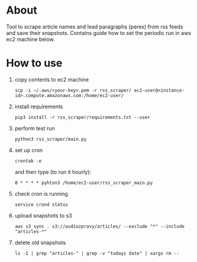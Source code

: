 # About

Tool to scrape article names and lead paragraphs (perex) from rss feeds and save
their snapshots. Contains guide how to set the periodic run in aws ec2 machine 
below.

# How to use

1. copy contents to ec2 machine
    ```
    scp -i ~/.aws/<your-key>.pem -r rss_scraper/ ec2-user@<instance-id>.compute.amazonaws.com:/home/ec2-user/
    ```
2. install requirements
    ```
    pip3 install -r rss_scraper/requirements.txt --user
    ```
3. perform test run
    ```
    python3 rss_scraper/main.py
    ```
4. set up cron
    ```
    crontab -e
    ```

    and then type (to run it hourly):
    ```
    0 * * * * pyhton3 /home/ec2-user/rss_scraper_main.py
    ```
5. check cron is running
    ```
    service crond status
    ```
6. upload snapshots to s3
    ```
    aws s3 sync . s3://audiozpravy/articles/ --exclude "*" --include "articles-*"
    ```
7. delete old snapshots
    ```
    ls -1 | grep "articles-" | grep -v "todays date" | xargs rm --
    ```